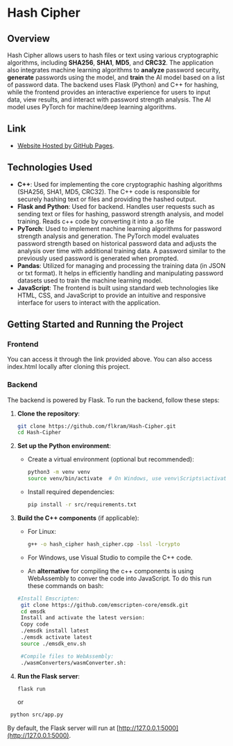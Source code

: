 # Hash Cipher

## Overview
Hash Cipher allows users to hash files or text using various cryptographic algorithms, including **SHA256**, **SHA1**, **MD5**, and **CRC32**. The application also integrates machine learning algorithms to **analyze** password security, **generate** passwords using the model, and **train** the AI model based on a list of password data. The backend uses Flask (Python) and C++ for hashing, while the frontend provides an interactive experience for users to input data, view results, and interact with password strength analysis. The AI model uses PyTorch for machine/deep learning algorithms. 

## Link
- [Website Hosted by GitHub Pages](https://flkram.github.io/Hash-Cipher/).

## Technologies Used

- **C++**: Used for implementing the core cryptographic hashing algorithms (SHA256, SHA1, MD5, CRC32). The C++ code is responsible for securely hashing text or files and providing the hashed output.
- **Flask and Python**: Used for backend. Handles user requests such as sending text or files for hashing, password strength analysis, and model training. Reads c++ code by converting it into a .so file
- **PyTorch**: Used to implement machine learning algorithms for password strength analysis and generation. The PyTorch model evaluates password strength based on historical password data and adjusts the analysis over time with additional training data. A password similar to the previously used password is generated when prompted.
- **Pandas**: Utilized for managing and processing the training data (in JSON or txt format). It helps in efficiently handling and manipulating password datasets used to train the machine learning model.
- **JavaScript**: The frontend is built using standard web technologies like HTML, CSS, and JavaScript to provide an intuitive and responsive interface for users to interact with the application.


## Getting Started and Running the Project

### Frontend

You can access it through the link provided above. You can also access index.html locally after cloning this project.

### Backend

The backend is powered by Flask. To run the backend, follow these steps:

1. **Clone the repository**:
   ```bash
   git clone https://github.com/flkram/Hash-Cipher.git
   cd Hash-Cipher
   ```

2. **Set up the Python environment**:
   - Create a virtual environment (optional but recommended):
     ```bash
     python3 -m venv venv
     source venv/bin/activate  # On Windows, use venv\Scripts\activate
     ```
   - Install required dependencies:
     ```bash
     pip install -r src/requirements.txt
     ```

3. **Build the C++ components** (if applicable):
   - For Linux:
     ```bash
     g++ -o hash_cipher hash_cipher.cpp -lssl -lcrypto
     ```
   - For Windows, use Visual Studio to compile the C++ code.

   - An **alternative** for compiling  the c++ components is using WebAssembly to conver the code into JavaScript. To do this run these commands on bash:
   ```bash
   #Install Emscripten:
    git clone https://github.com/emscripten-core/emsdk.git
    cd emsdk
    Install and activate the latest version:
    Copy code
    ./emsdk install latest
    ./emsdk activate latest
    source ./emsdk_env.sh

    #Compile files to WebAssembly:
    ./wasmConverters/wasmConverter.sh:
    ```
    


4. **Run the Flask server**:
   ```bash
   flask run
   ```
   or
  ```bash
   python src/app.py
   ```

   By default, the Flask server will run at [http://127.0.0.1:5000](http://127.0.0.1:5000).